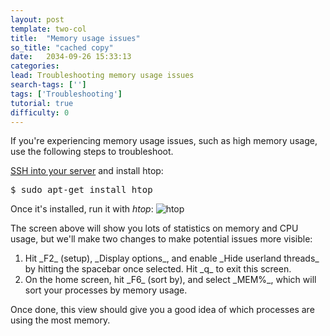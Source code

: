 ```yaml
---
layout: post
template: two-col
title:  "Memory usage issues"
so_title: "cached copy"
date:   2034-09-26 15:33:13
categories: 
lead: Troubleshooting memory usage issues
search-tags: ['']
tags: ['Troubleshooting']
tutorial: true
difficulty: 0
---
```


If you're experiencing memory usage issues, such as high memory usage, use the following steps to troubleshoot.

[SSH into your server](/how-to/shell-to-your-servers.html) and install htop:

<pre class="prettyprint">
$ sudo apt-get install htop
</pre>

Once it's installed, run it with _htop_:
![htop](http://cdn.cloud66.com/images/help/htop.png)

The screen above will show you lots of statistics on memory and CPU usage, but we'll make two changes to make potential issues more visible:

<ol class="article-list">
<li>Hit _F2_ (setup), _Display options_, and enable _Hide userland threads_ by hitting the spacebar once selected. Hit _q_ to exit this screen.</li>
<li>On the home screen, hit _F6_ (sort by), and select _MEM%_, which will sort your processes by memory usage.</li>
</ol>

Once done, this view should give you a good idea of which processes are using the most memory.